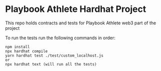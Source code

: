 # Playbook Athlete Hardhat Project

This repo holds contracts and tests for Playbook Athlete web3 part of the project

To run the tests run the following commands in order:

```shell
npm install
npx hardhat compile
yarn hardhat test ./test/custom_localhost.js
or
npx hardhat text (will run all the tests)
```
